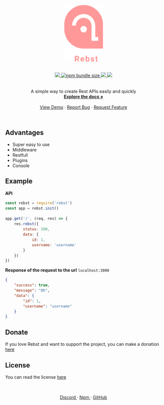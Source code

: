 <p align="center">
    <a href="https://github.com/Marius-brt/Rebst">
        <img src="logo.png" alt="Logo" width="125">
    </a>
    <p align="center">
        <br />
        <a href="https://www.npmjs.com/package/rebst">
            <img src="https://img.shields.io/npm/v/rebst.svg">
        </a>
        <a href="https://www.npmjs.com/package/rebst">
            <img alt="npm bundle size" src="https://img.shields.io/bundlephobia/min/rebst.svg?label=size">
        </a>
        <a href="https://github.com/Marius-brt/Rebst/blob/master/LICENSE">
            <img src="https://img.shields.io/github/license/Marius-brt/Rebst?color=blue">
        </a>
        <a href="https://github.com/Marius-brt/Rebst">
            <img src="https://img.shields.io/github/stars/Marius-brt/rebst.svg">
        </a>
        <br />
        <br />
        <br />
        A simple way to create Rest APIs easily and quickly
        <br />
        <a href="https://www.rebst.cf/"><strong>Explore the docs »</strong></a>
        <br />
        <br />
        <a href="https://github.com/Marius-brt/Rebst/blob/master/demo/index.js">View Demo</a>
        ·
        <a href="https://github.com/Marius-brt/Rebst/issues/1">Report Bug</a>
        ·
        <a href="https://github.com/Marius-brt/Rebst/issues/2">Request Feature</a>
    </p>
</p>

<br>

## Advantages

* Super easy to use
* Middleware
* Restfull
* Plugins
* Console

## Example

**API**

```javascript
const rebst = require('rebst')
const app = rebst.init()

app.get('/', (req, res) => {
    res.rebst({
        status: 200,
        data: { 
            id: 1,
            username: 'username'
        }
    })
})
```

**Response of the request to the url** `localhost:3000`
```json
{
    "success": true,
    "message": "OK",
    "data": {
        "id": 1,
        "username": "username"
    }
}
```

## Donate

If you love Rebst and want to support the project, you can make a donation [here](https://www.patreon.com/mariusbrt)

## License

You can read the license [here](https://github.com/Marius-brt/Rebst/blob/master/LICENSE)

<p align="center">
    <br/>
    <br/>    
    <a href="https://discord.gg/VZVCcSg">
        Discord
    </a>
    ·
    <a href="https://www.npmjs.com/package/rebst">
        Npm
    </a>
    ·
    <a href="https://github.com/Marius-brt">
        GitHub
    </a>
</p>

